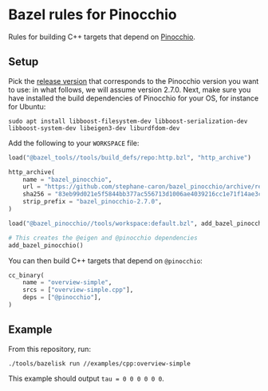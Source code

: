 # Bazel rules for Pinocchio

Rules for building C++ targets that depend on [Pinocchio](https://github.com/stack-of-tasks/pinocchio).

## Setup

Pick the [release version](https://github.com/stephane-caron/bazel_pinocchio/releases) that corresponds to the Pinocchio version you want to use: in what follows, we will assume version 2.7.0. Next, make sure you have installed the build dependencies of Pinocchio for your OS, for instance for Ubuntu:

```console
sudo apt install libboost-filesystem-dev libboost-serialization-dev libboost-system-dev libeigen3-dev liburdfdom-dev
```

Add the following to your ``WORKSPACE`` file:

```python
load("@bazel_tools//tools/build_defs/repo:http.bzl", "http_archive")

http_archive(
    name = "bazel_pinocchio",
    url = "https://github.com/stephane-caron/bazel_pinocchio/archive/refs/tags/v2.7.0.tar.gz",
    sha256 = "83eb99d021e5f5844bb377ac556713d1006ae4039216cc1e71f14ae3cfad5bae",
    strip_prefix = "bazel_pinocchio-2.7.0",
)

load("@bazel_pinocchio//tools/workspace:default.bzl", add_bazel_pinocchio = "add_default_repositories")

# This creates the @eigen and @pinocchio dependencies
add_bazel_pinocchio()
```

You can then build C++ targets that depend on ``@pinocchio``:

```python
cc_binary(
    name = "overview-simple",
    srcs = ["overview-simple.cpp"],
    deps = ["@pinocchio"],
)
```

## Example

From this repository, run:

```console
./tools/bazelisk run //examples/cpp:overview-simple
```

This example should output ``tau = 0 0 0 0 0 0``.
